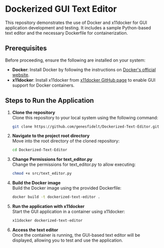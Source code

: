 # Dockerized GUI Text Editor

This repository demonstrates the use of Docker and x11docker for GUI application development and testing. It includes a sample Python-based text editor and the necessary Dockerfile for containerization.

## Prerequisites

Before proceeding, ensure the following are installed on your system:

- **Docker**: Install Docker by following the instructions on [Docker's official website](https://www.docker.com/).
- **x11docker**: Install x11docker from [x11docker GitHub page](https://github.com/mviereck/x11docker) to enable GUI support for Docker containers.

## Steps to Run the Application

1. **Clone the repository**  
   Clone this repository to your local system using the following command:
   ```bash
   git clone https://github.com/genesfidelt/Dockerized-Text-Editor.git

2. **Navigate to the project root directory**  
   Move into the root directory of the cloned repository:
   ```bash
   cd Dockerized-Text-Editor

3. **Change Permissions for text_editor.py**  
   Change the permissions for text_editor.py to allow executing:
   ```bash
   chmod +x src/text_editor.py

4. **Build the Docker image**  
   Build the Docker image using the provided Dockerfile:
   ```bash
   docker build -t dockerized-text-editor .

5. **Run the application with x11docker**  
   Start the GUI application in a container using x11docker:
   ```bash
   x11docker dockerized-text-editor

6. **Access the text editor**  
   Once the container is running, the GUI-based text editor will be displayed, allowing you to test and use the application.

